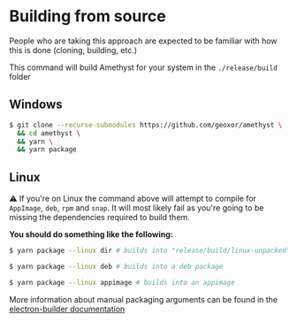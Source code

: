 # Building from source

People who are taking this approach are expected to be familiar with how this is done (cloning, building, etc.)

This command will build Amethyst for your system in the `./release/build` folder

## Windows

```sh
$ git clone --recurse-submodules https://github.com/geoxor/amethyst \
  && cd amethyst \
  && yarn \
  && yarn package 
```

## Linux

⚠️ If you're on Linux the command above will attempt to compile for 
`AppImage`, `deb`, `rpm` and `snap`. It will most likely fail as you're going to be missing the
dependencies required to build them.

**You should do something like the following:**

```sh
$ yarn package --linux dir # builds into "release/build/linux-unpacked"
```

```sh
$ yarn package --linux deb # builds into a deb package
```

```sh
$ yarn package --linux appimage # builds into an appimage
```

More information about manual packaging arguments can be found in the [electron-builder documentation](https://www.electron.build/configuration/linux.html)
